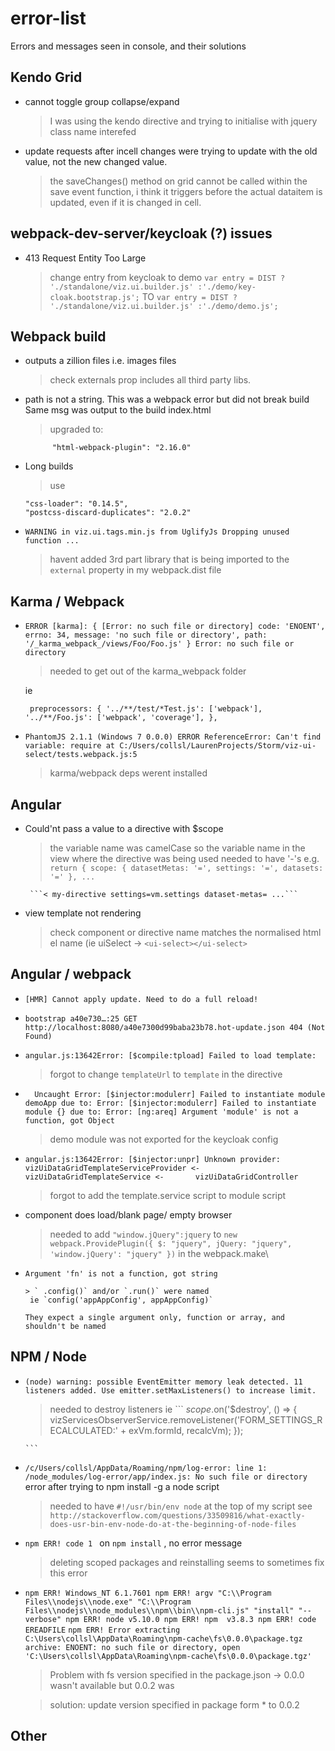 # error-list
Errors and messages seen in console, and their solutions


## Kendo Grid

- cannot toggle group collapse/expand

   > I was using the kendo directive and trying to initialise with jquery
   > class name interefed
   
- update requests after incell changes were trying to update with the old value, not the new changed value.

   > the saveChanges() method on grid cannot be called within the save event function, i think it triggers before the actual dataitem is        updated, even if it is changed in cell.
   
## webpack-dev-server/keycloak (?) issues 

- 413 Request Entity Too Large
   
   > change entry from keycloak to demo
   ```var entry = DIST ? './standalone/viz.ui.builder.js' :'./demo/key-cloak.bootstrap.js';```
   TO
   ```var entry = DIST ? './standalone/viz.ui.builder.js' :'./demo/demo.js';```
   
   
## Webpack build

- outputs a zillion files i.e. images files

   > check externals prop includes all third party libs.

-  path is not a string. 
   This was a webpack error but did not break build
   Same msg was output to the build index.html
   
   > upgraded to:
   ```
         "html-webpack-plugin": "2.16.0"
   ```

- Long builds

   > use    
   ```
   "css-loader": "0.14.5",
   "postcss-discard-duplicates": "2.0.2"
   ```
   
   
- `WARNING in viz.ui.tags.min.js from UglifyJs
   Dropping unused function ...`
   
   > havent added 3rd part library that is being imported to the `external` property in my webpack.dist file
   
## Karma / Webpack

- `ERROR [karma]: { [Error: no such file or directory]
     code: 'ENOENT',
     errno: 34,
     message: 'no such file or directory',
     path: '/_karma_webpack_/views/Foo/Foo.js' }
   Error: no such file or directory
   `
   
   > needed to get out of the karma_webpack folder
   
   ie
   
   ` 
      preprocessors: {
     '../**/test/*Test.js': ['webpack'],
     '../**/Foo.js': ['webpack', 'coverage'],
   },
   `

- `
   PhantomJS 2.1.1 (Windows 7 0.0.0) ERROR
     ReferenceError: Can't find variable: require
     at C:/Users/collsl/LaurenProjects/Storm/viz-ui-select/tests.webpack.js:5
   `
   
   > karma/webpack deps werent installed


## Angular

- Could'nt pass a value to a directive with $scope
   
   > the variable name was camelCase so the variable name in the view where the directive was being used needed to have '-'s
      e.g.
      ``` return {
        scope: {
            datasetMetas: '=',
            settings: '=',
            datasets: '='
        },
        ...```
       
       ```< my-directive settings=vm.settings dataset-metas= ...```
        

- view template not rendering
   
   > check component or directive name matches the normalised html el name (ie uiSelect -> `<ui-select></ui-select>` 
   
## Angular / webpack

- ` [HMR] Cannot apply update. Need to do a full reload! `


- ` bootstrap a40e730…:25 GET http://localhost:8080/a40e7300d99baba23b78.hot-update.json 404 (Not Found) `



- ` angular.js:13642Error: [$compile:tpload] Failed to load template:  `

    > forgot to change `templateUrl` to `template` in the directive

- `   Uncaught Error: [$injector:modulerr] Failed to instantiate module demoApp due to:
      Error: [$injector:modulerr] Failed to instantiate module {} due to:
      Error: [ng:areq] Argument 'module' is not a function, got Object 
   `
  > demo module was not exported for the keycloak config
  
- ` angular.js:13642Error: [$injector:unpr] Unknown provider: vizUiDataGridTemplateServiceProvider <- vizUiDataGridTemplateService <-       vizUiDataGridController `
    > forgot to add the template.service script to module script
- component does load/blank page/ empty browser
    > needed to add `"window.jQuery":jquery` to 
    ` new webpack.ProvidePlugin({
            $: "jquery",
            jQuery: "jquery",
            'window.jQuery': "jquery"
        })
      ` in the webpack.make\
      
- ` Argument 'fn' is not a function, got string `

      > ` .config()` and/or `.run()` were named
       ie `config('appAppConfig', appAppConfig)` 
       
      They expect a single argument only, function or array, and shouldn't be named


## NPM / Node
- ` (node) warning: possible EventEmitter memory leak detected. 11 listeners added. Use emitter.setMaxListeners() to increase limit. `
   > needed to destroy listeners ie 
      ```
          $scope.$on('$destroy', () => {
              vizServicesObserverService.removeListener('FORM_SETTINGS_RECALCULATED:' + exVm.formId, recalcVm);
          });

      ```


- `/c/Users/collsl/AppData/Roaming/npm/log-error: line 1: /node_modules/log-error/app/index.js: No such file or directory` error after trying to npm install -g a node script
   > needed to have `#!/usr/bin/env node` at the top of my script
   > see `http://stackoverflow.com/questions/33509816/what-exactly-does-usr-bin-env-node-do-at-the-beginning-of-node-files`


- `npm ERR! code 1 ` on `npm install` , no error message

   > deleting scoped packages and reinstalling seems to sometimes fix this error

- `
   npm ERR! Windows_NT 6.1.7601
   npm ERR! argv "C:\\Program Files\\nodejs\\node.exe" "C:\\Program Files\\nodejs\\node_modules\\npm\\bin\\npm-cli.js" "install" "--verbose"
   npm ERR! node v5.10.0
   npm ERR! npm  v3.8.3
   npm ERR! code EREADFILE
   `
   `
   npm ERR! Error extracting C:\Users\collsl\AppData\Roaming\npm-cache\fs\0.0.0\package.tgz archive: ENOENT: no such file or directory, open 'C:\Users\collsl\AppData\Roaming\npm-cache\fs\0.0.0\package.tgz'
   `
   
   > Problem with fs version specified in the package.json -> 0.0.0 wasn't available but 0.0.2 was
   
   > solution: update version specified in package form * to 0.0.2
   
   
## Other


